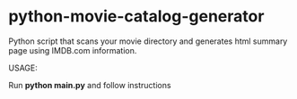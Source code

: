 <h1>python-movie-catalog-generator</h1>

<p>Python script that scans your movie directory and generates html summary page using IMDB.com information.</p>

<p>USAGE:</p>
<p>Run <b>python main.py</b> and follow instructions</p>

